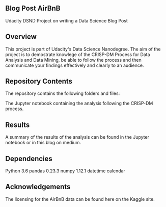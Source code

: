 ## Blog Post AirBnB
Udacity DSND Project on writing a Data Science Blog Post

## Overview
This project is part of Udacity's Data Science Nanodegree. The aim of the project is to demostrate knowlege of the CRISP-DM Process for Data Analysis and Data Mining, be able to follow the process and then communicate your findings effectively and clearly to an audience.

## Repository Contents
The repository contains the following folders and files:

The Jupyter notebook containing the analysis following the CRISP-DM process.

## Results
A summary of the results of the analysis can be found in the Jupyter notebook or in this blog on medium.

## Dependencies
Python 3.6
pandas 0.23.3
numpy 1.12.1
datetime
calendar

## Acknowledgements
The licensing for the AirBnB data can be found here on the Kaggle site. 
